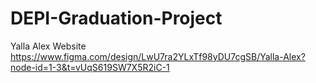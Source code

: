 # DEPI-Graduation-Project
Yalla Alex Website
https://www.figma.com/design/LwU7ra2YLxTf98yDU7cgSB/Yalla-Alex?node-id=1-3&t=vUqS619SW7X5R2iC-1
